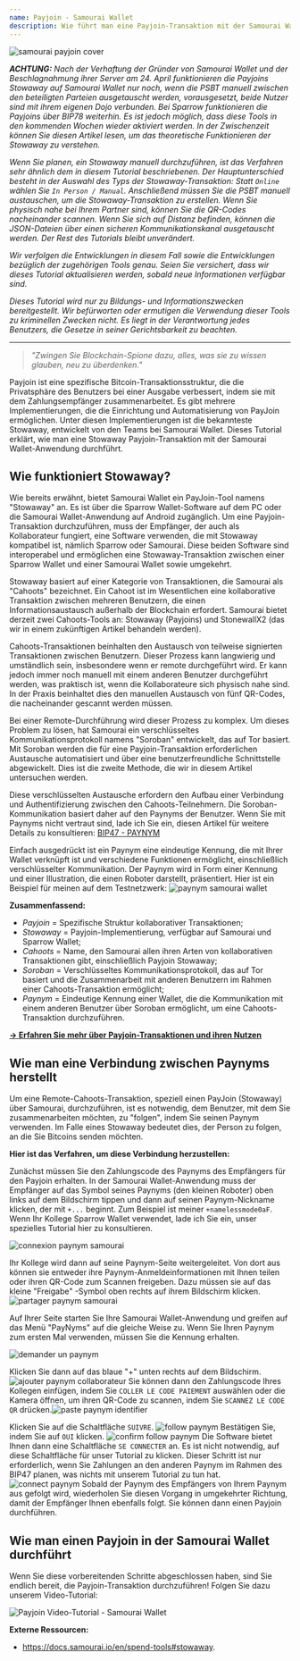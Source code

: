 ```yaml
---
name: Payjoin - Samourai Wallet
description: Wie führt man eine Payjoin-Transaktion mit der Samourai Wallet durch?
---
```

![samourai payjoin cover](assets/cover.webp)

***ACHTUNG:** Nach der Verhaftung der Gründer von Samourai Wallet und der Beschlagnahmung ihrer Server am 24. April funktionieren die Payjoins Stowaway auf Samourai Wallet nur noch, wenn die PSBT manuell zwischen den beteiligten Parteien ausgetauscht werden, vorausgesetzt, beide Nutzer sind mit ihrem eigenen Dojo verbunden. Bei Sparrow funktionieren die Payjoins über BIP78 weiterhin. Es ist jedoch möglich, dass diese Tools in den kommenden Wochen wieder aktiviert werden. In der Zwischenzeit können Sie diesen Artikel lesen, um das theoretische Funktionieren der Stowaway zu verstehen.*

_Wenn Sie planen, ein Stowaway manuell durchzuführen, ist das Verfahren sehr ähnlich dem in diesem Tutorial beschriebenen. Der Hauptunterschied besteht in der Auswahl des Typs der Stowaway-Transaktion: Statt `Online` wählen Sie `In Person / Manual`. Anschließend müssen Sie die PSBT manuell austauschen, um die Stowaway-Transaktion zu erstellen. Wenn Sie physisch nahe bei Ihrem Partner sind, können Sie die QR-Codes nacheinander scannen. Wenn Sie sich auf Distanz befinden, können die JSON-Dateien über einen sicheren Kommunikationskanal ausgetauscht werden. Der Rest des Tutorials bleibt unverändert._

_Wir verfolgen die Entwicklungen in diesem Fall sowie die Entwicklungen bezüglich der zugehörigen Tools genau. Seien Sie versichert, dass wir dieses Tutorial aktualisieren werden, sobald neue Informationen verfügbar sind._

_Dieses Tutorial wird nur zu Bildungs- und Informationszwecken bereitgestellt. Wir befürworten oder ermutigen die Verwendung dieser Tools zu kriminellen Zwecken nicht. Es liegt in der Verantwortung jedes Benutzers, die Gesetze in seiner Gerichtsbarkeit zu beachten._

---

> *"Zwingen Sie Blockchain-Spione dazu, alles, was sie zu wissen glauben, neu zu überdenken."*

Payjoin ist eine spezifische Bitcoin-Transaktionsstruktur, die die Privatsphäre des Benutzers bei einer Ausgabe verbessert, indem sie mit dem Zahlungsempfänger zusammenarbeitet. Es gibt mehrere Implementierungen, die die Einrichtung und Automatisierung von PayJoin ermöglichen. Unter diesen Implementierungen ist die bekannteste Stowaway, entwickelt von den Teams bei Samourai Wallet. Dieses Tutorial erklärt, wie man eine Stowaway Payjoin-Transaktion mit der Samourai Wallet-Anwendung durchführt.

## Wie funktioniert Stowaway?

Wie bereits erwähnt, bietet Samourai Wallet ein PayJoin-Tool namens "Stowaway" an. Es ist über die Sparrow Wallet-Software auf dem PC oder die Samourai Wallet-Anwendung auf Android zugänglich. Um eine Payjoin-Transaktion durchzuführen, muss der Empfänger, der auch als Kollaborateur fungiert, eine Software verwenden, die mit Stowaway kompatibel ist, nämlich Sparrow oder Samourai. Diese beiden Software sind interoperabel und ermöglichen eine Stowaway-Transaktion zwischen einer Sparrow Wallet und einer Samourai Wallet sowie umgekehrt.

Stowaway basiert auf einer Kategorie von Transaktionen, die Samourai als "Cahoots" bezeichnet. Ein Cahoot ist im Wesentlichen eine kollaborative Transaktion zwischen mehreren Benutzern, die einen Informationsaustausch außerhalb der Blockchain erfordert. Samourai bietet derzeit zwei Cahoots-Tools an: Stowaway (Payjoins) und StonewallX2 (das wir in einem zukünftigen Artikel behandeln werden).

Cahoots-Transaktionen beinhalten den Austausch von teilweise signierten Transaktionen zwischen Benutzern. Dieser Prozess kann langwierig und umständlich sein, insbesondere wenn er remote durchgeführt wird. Er kann jedoch immer noch manuell mit einem anderen Benutzer durchgeführt werden, was praktisch ist, wenn die Kollaborateure sich physisch nahe sind. In der Praxis beinhaltet dies den manuellen Austausch von fünf QR-Codes, die nacheinander gescannt werden müssen.

Bei einer Remote-Durchführung wird dieser Prozess zu komplex. Um dieses Problem zu lösen, hat Samourai ein verschlüsseltes Kommunikationsprotokoll namens "Soroban" entwickelt, das auf Tor basiert. Mit Soroban werden die für eine Payjoin-Transaktion erforderlichen Austausche automatisiert und über eine benutzerfreundliche Schnittstelle abgewickelt. Dies ist die zweite Methode, die wir in diesem Artikel untersuchen werden.

Diese verschlüsselten Austausche erfordern den Aufbau einer Verbindung und Authentifizierung zwischen den Cahoots-Teilnehmern. Die Soroban-Kommunikation basiert daher auf den Paynyms der Benutzer. Wenn Sie mit Paynyms nicht vertraut sind, lade ich Sie ein, diesen Artikel für weitere Details zu konsultieren: [BIP47 - PAYNYM](https://planb.network/tutorials/privacy/on-chain/paynym-bip47-a492a70b-50eb-4f95-a766-bae2c5535093)


Einfach ausgedrückt ist ein Paynym eine eindeutige Kennung, die mit Ihrer Wallet verknüpft ist und verschiedene Funktionen ermöglicht, einschließlich verschlüsselter Kommunikation. Der Paynym wird in Form einer Kennung und einer Illustration, die einen Roboter darstellt, präsentiert. Hier ist ein Beispiel für meinen auf dem Testnetzwerk: ![paynym samourai wallet](assets/de/1.webp)

**Zusammenfassend:**
- _Payjoin_ = Spezifische Struktur kollaborativer Transaktionen;
- _Stowaway_ = Payjoin-Implementierung, verfügbar auf Samourai und Sparrow Wallet;
- _Cahoots_ = Name, den Samourai allen ihren Arten von kollaborativen Transaktionen gibt, einschließlich Payjoin Stowaway;
- _Soroban_ = Verschlüsseltes Kommunikationsprotokoll, das auf Tor basiert und die Zusammenarbeit mit anderen Benutzern im Rahmen einer Cahoots-Transaktion ermöglicht;
- _Paynym_ = Eindeutige Kennung einer Wallet, die die Kommunikation mit einem anderen Benutzer über Soroban ermöglicht, um eine Cahoots-Transaktion durchzuführen.

[**-> Erfahren Sie mehr über Payjoin-Transaktionen und ihren Nutzen**](https://planb.network/tutorials/privacy/on-chain/payjoin-848b6a23-deb2-4c5f-a27e-93e2f842140f)

## Wie man eine Verbindung zwischen Paynyms herstellt
Um eine Remote-Cahoots-Transaktion, speziell einen PayJoin (Stowaway) über Samourai, durchzuführen, ist es notwendig, dem Benutzer, mit dem Sie zusammenarbeiten möchten, zu "folgen", indem Sie seinen Paynym verwenden. Im Falle eines Stowaway bedeutet dies, der Person zu folgen, an die Sie Bitcoins senden möchten.

**Hier ist das Verfahren, um diese Verbindung herzustellen:**

Zunächst müssen Sie den Zahlungscode des Paynyms des Empfängers für den Payjoin erhalten. In der Samourai Wallet-Anwendung muss der Empfänger auf das Symbol seines Paynyms (den kleinen Roboter) oben links auf dem Bildschirm tippen und dann auf seinen Paynym-Nickname klicken, der mit `+...` beginnt. Zum Beispiel ist meiner `+namelessmode0aF`. Wenn Ihr Kollege Sparrow Wallet verwendet, lade ich Sie ein, unser spezielles Tutorial hier zu konsultieren.

![connexion paynym samourai](assets/notext/2.webp)

Ihr Kollege wird dann auf seine Paynym-Seite weitergeleitet. Von dort aus können sie entweder ihre Paynym-Anmeldeinformationen mit Ihnen teilen oder ihren QR-Code zum Scannen freigeben. Dazu müssen sie auf das kleine "Freigabe" -Symbol oben rechts auf ihrem Bildschirm klicken.
![partager paynym samourai](assets/de/1.webp)

Auf Ihrer Seite starten Sie Ihre Samourai Wallet-Anwendung und greifen auf das Menü "PayNyms" auf die gleiche Weise zu. Wenn Sie Ihren Paynym zum ersten Mal verwenden, müssen Sie die Kennung erhalten.

![demander un paynym](assets/notext/3.webp)

Klicken Sie dann auf das blaue "+" unten rechts auf dem Bildschirm.
![ajouter paynym collaborateur](assets/notext/4.webp)
Sie können dann den Zahlungscode Ihres Kollegen einfügen, indem Sie `COLLER LE CODE PAIEMENT` auswählen oder die Kamera öffnen, um ihren QR-Code zu scannen, indem Sie `SCANNEZ LE CODE QR` drücken.![paste paynym identifier](assets/notext/5.webp)

Klicken Sie auf die Schaltfläche `SUIVRE`.
![follow paynym](assets/notext/6.webp)
Bestätigen Sie, indem Sie auf `OUI` klicken.
![confirm follow paynym](assets/notext/7.webp)
Die Software bietet Ihnen dann eine Schaltfläche `SE CONNECTER` an. Es ist nicht notwendig, auf diese Schaltfläche für unser Tutorial zu klicken. Dieser Schritt ist nur erforderlich, wenn Sie Zahlungen an den anderen Paynym im Rahmen des BIP47 planen, was nichts mit unserem Tutorial zu tun hat.
![connect paynym](assets/notext/8.webp)
Sobald der Paynym des Empfängers von Ihrem Paynym aus gefolgt wird, wiederholen Sie diesen Vorgang in umgekehrter Richtung, damit der Empfänger Ihnen ebenfalls folgt. Sie können dann einen Payjoin durchführen.

## Wie man einen Payjoin in der Samourai Wallet durchführt

Wenn Sie diese vorbereitenden Schritte abgeschlossen haben, sind Sie endlich bereit, die Payjoin-Transaktion durchzuführen! Folgen Sie dazu unserem Video-Tutorial:

![Payjoin Video-Tutorial - Samourai Wallet](https://youtu.be/FXW6XZim0ww?si=EXalYwK1t9DT48aE)

**Externe Ressourcen:**
- https://docs.samourai.io/en/spend-tools#stowaway.
